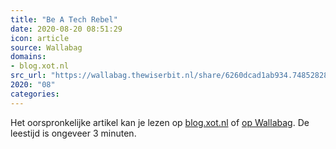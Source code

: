 ```yaml
---
title: "Be A Tech Rebel"
date: 2020-08-20 08:51:29
icon: article
source: Wallabag
domains:
- blog.xot.nl
src_url: "https://wallabag.thewiserbit.nl/share/6260dcad1ab934.74852828"
2020: "08"
categories:
---
```

Het oorspronkelijke artikel kan je lezen op [blog.xot.nl](https://blog.xot.nl/2019/06/28/be-a-tech-rebel/) of [op Wallabag](https://wallabag.thewiserbit.nl/share/6260dcad1ab934.74852828). De leestijd is ongeveer 3 minuten.